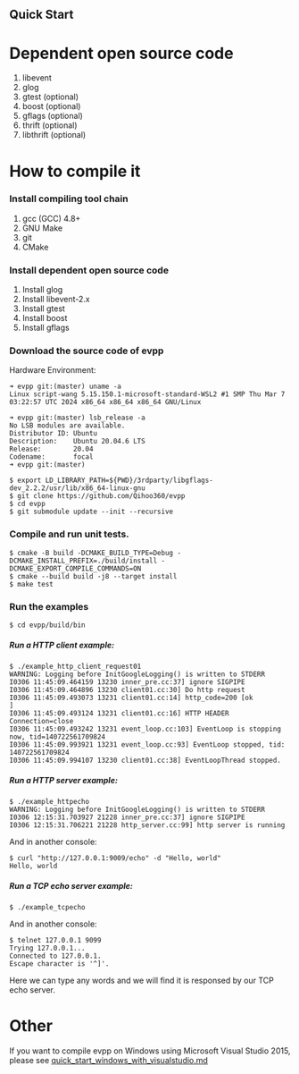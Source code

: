 Quick Start
---

# Dependent open source code

1. libevent
2. glog
3. gtest (optional)
4. boost (optional)
5. gflags (optional)
6. thrift (optional)
7. libthrift (optional)

# How to compile it

### Install compiling tool chain

1. gcc (GCC) 4.8+
2. GNU Make
3. git
4. CMake

### Install dependent open source code

1. Install glog
2. Install libevent-2.x
3. Install gtest
4. Install boost
5. Install gflags

### Download the source code of evpp


Hardware Environment:

```shell
➜ evpp git:(master) uname -a
Linux script-wang 5.15.150.1-microsoft-standard-WSL2 #1 SMP Thu Mar 7 03:22:57 UTC 2024 x86_64 x86_64 x86_64 GNU/Linux

➜ evpp git:(master) lsb_release -a
No LSB modules are available.
Distributor ID: Ubuntu
Description:    Ubuntu 20.04.6 LTS
Release:        20.04
Codename:       focal
➜ evpp git:(master) 
```


	$ export LD_LIBRARY_PATH=${PWD}/3rdparty/libgflags-dev_2.2.2/usr/lib/x86_64-linux-gnu
	$ git clone https://github.com/Qihoo360/evpp
	$ cd evpp
	$ git submodule update --init --recursive

### Compile and run unit tests.
	
	$ cmake -B build -DCMAKE_BUILD_TYPE=Debug -DCMAKE_INSTALL_PREFIX=./build/install -DCMAKE_EXPORT_COMPILE_COMMANDS=ON
	$ cmake --build build -j8 --target install
	$ make test

### Run the examples

	$ cd evpp/build/bin

##### Run a HTTP client example:

	$ ./example_http_client_request01
	WARNING: Logging before InitGoogleLogging() is written to STDERR
	I0306 11:45:09.464159 13230 inner_pre.cc:37] ignore SIGPIPE
	I0306 11:45:09.464896 13230 client01.cc:30] Do http request
	I0306 11:45:09.493073 13231 client01.cc:14] http_code=200 [ok
	]
	I0306 11:45:09.493124 13231 client01.cc:16] HTTP HEADER Connection=close
	I0306 11:45:09.493242 13231 event_loop.cc:103] EventLoop is stopping now, tid=140722561709824
	I0306 11:45:09.993921 13231 event_loop.cc:93] EventLoop stopped, tid: 140722561709824
	I0306 11:45:09.994107 13230 client01.cc:38] EventLoopThread stopped. 

##### Run a HTTP server example:
	
	$ ./example_httpecho
	WARNING: Logging before InitGoogleLogging() is written to STDERR
	I0306 12:15:31.703927 21228 inner_pre.cc:37] ignore SIGPIPE
	I0306 12:15:31.706221 21228 http_server.cc:99] http server is running

And in another console:

	$ curl "http://127.0.0.1:9009/echo" -d "Hello, world"
	Hello, world

##### Run a TCP echo server example:

	$ ./example_tcpecho

And in another console:

	$ telnet 127.0.0.1 9099 
	Trying 127.0.0.1...
	Connected to 127.0.0.1.
	Escape character is '^]'.

Here we can type any words and we will find it is responsed by our TCP echo server. 

# Other

If you want to compile evpp on Windows using Microsoft Visual Studio 2015, please see [quick_start_windows_with_visualstudio.md](quick_start_windows_with_visualstudio.md)

